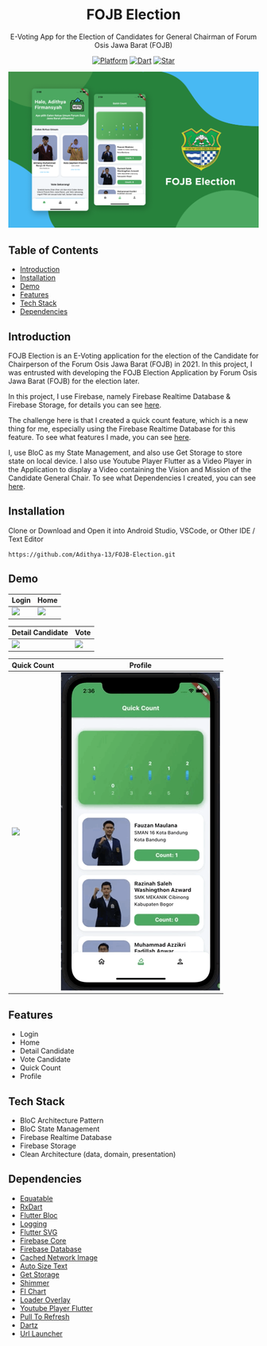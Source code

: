 <h1 align="center">
  FOJB Election
</h1>
<p align="center">
  E-Voting App for the Election of Candidates for General Chairman of Forum Osis Jawa Barat (FOJB)
</p>
<p align="center">
  <a href="https://flutter.dev/"><img alt="Platform" src="https://img.shields.io/badge/platform-Flutter-blue.svg"></a>
  <a href="https://dart.dev/"><img alt="Dart" src="https://img.shields.io/badge/dart-2.12.2-blue.svg"></a>
  <a href="https://github.com/Adithya-13/FOJB-election/"><img alt="Star" src="https://img.shields.io/github/stars/Adithya-13/FOJB-election"></a>
</p>

<p align="center">
  <img src="assets/demo.png"/>
</p>

## Table of Contents
- [Introduction](#introduction)
- [Installation](#installation)
- [Demo](#demo)
- [Features](#features)
- [Tech Stack](#tech-stack)
- [Dependencies](#dependencies)

## Introduction

FOJB Election is an E-Voting application for the election of the Candidate for Chairperson of the Forum Osis Jawa Barat (FOJB) in 2021. In this project, I was entrusted with developing the FOJB Election Application by Forum Osis Jawa Barat (FOJB) for the election later.

In this project, I use Firebase, namely Firebase Realtime Database & Firebase Storage, for details you can see [here](#tech-stack).

The challenge here is that I created a quick count feature, which is a new thing for me, especially using the Firebase Realtime Database for this feature. To see what features I made, you can see [here](#features).

I, use BloC as my State Management, and also use Get Storage to store state on local device. I also use Youtube Player Flutter as a Video Player in the Application to display a Video containing the Vision and Mission of the Candidate General Chair. To see what Dependencies I created, you can see [here](#dependencies).

## Installation

Clone or Download and Open it into Android Studio, VSCode, or Other IDE / Text Editor
```
https://github.com/Adithya-13/FOJB-Election.git
```  

## Demo

|Login|Home|
|--|--|
|![](assets/login.gif)|![](assets/home.gif?raw=true)|

|Detail Candidate|Vote|
|--|--|
|![](assets/detail_candidate.gif)|![](assets/vote.gif)|


|Quick Count|Profile|
|--|--|
|![](assets/quick_count.gif)|![](assets/profile.gif)|

## Features
- Login
- Home
- Detail Candidate
- Vote Candidate
- Quick Count
- Profile

## Tech Stack
- BloC Architecture Pattern
- BloC State Management
- Firebase Realtime Database
- Firebase Storage
- Clean Architecture (data, domain, presentation)

## Dependencies
- [Equatable](https://pub.dev/packages/equatable)
- [RxDart](https://pub.dev/packages/rxdart)
- [Flutter Bloc](https://pub.dev/packages/flutter_bloc)
- [Logging](https://pub.dev/packages/logging)
- [Flutter SVG](https://pub.dev/packages/flutter_svg)
- [Firebase Core](https://pub.dev/packages/firebase_core)
- [Firebase Database](https://pub.dev/packages/firebase_database)
- [Cached Network Image](https://pub.dev/packages/cached_network_image)
- [Auto Size Text](https://pub.dev/packages/auto_size_text)
- [Get Storage](https://pub.dev/packages/get_storage)
- [Shimmer](https://pub.dev/packages/shimmer)
- [Fl Chart](https://pub.dev/packages/fl_chart)
- [Loader Overlay](https://pub.dev/packages/loader_overlay)
- [Youtube Player Flutter](https://pub.dev/packages/youtube_player_flutter)
- [Pull To Refresh](https://pub.dev/packages/pull_to_refresh)
- [Dartz](https://pub.dev/packages/dartz)
- [Url Launcher](https://pub.dev/packages/url_launcher)



